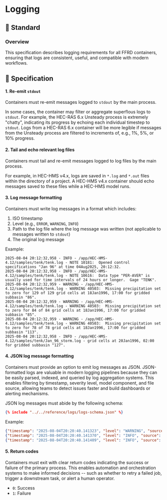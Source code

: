 # Logging

## 📐 Standard

### Overview

This specification describes logging requirements for all FFRD containers, ensuring that logs are consistent,
useful, and compatible with modern workflows.

## 📝 Specification

#### 1. Re-emit `stdout`

Containers must re-emit messages logged to `stdout` by the main process.

In some cases, the container may filter or aggregate superflous logs to `stdout`.
For example, the HEC-RAS 6.x Unsteady process is extremely "chatty", indicating its progress by
echoing each individual timestep to `stdout`. Logs from a HEC-RAS 6.x container will be more legible if messages
from the Unsteady process are filtered to increments of, e.g., 1%, 5%, or 10% progress.

#### 2. Tail and echo relevant log files

Containers must tail and re-emit messages logged to log files by the main process.

For example, in HEC-HMS v4.x, logs are saved in `*.log` and `*.out` files within the directory of a project.
A HEC-HMS v4.x container should echo messages saved to these files while a HEC-HMS model runs.

#### 3. Log message formatting

Containers must write log messages in a format which includes:

1. ISO timestamp
1. Level (e.g., `ERROR`, `WARNING`, `INFO`)
1. Path to the log file where the log message was written (not applicable to messages written to `stdout`)
1. The original log message

Example:

```
2025-08-04 20:12:32,958 - INFO - /app/HEC-HMS-4.12/samples/tenk/tenk.log - NOTE 10181:  Opened control specifications "Jan 96" at time 04Aug2025, 20:12:32.
2025-08-04 20:12:32,958 - INFO - /app/HEC-HMS-4.12/samples/tenk/tenk.log - NOTE 10616:  Data type "PER-AVER" is usually used for time intervals of 24 hours or longer.  Gage "TENK".
2025-08-04 20:12:32,959 - WARNING - /app/HEC-HMS-4.12/samples/tenk/tenk.log - WARNING 40503:  Missing precipitation set to zero for 129 of 129 grid cells at 18Jan1996, 17:00 for gridded subbasin "86".
2025-08-04 20:12:32,959 - WARNING - /app/HEC-HMS-4.12/samples/tenk/tenk.log - WARNING 40503:  Missing precipitation set to zero for 84 of 84 grid cells at 18Jan1996, 17:00 for gridded subbasin "85".
2025-08-04 20:12:32,959 - WARNING - /app/HEC-HMS-4.12/samples/tenk/tenk.log - WARNING 40503:  Missing precipitation set to zero for 78 of 78 grid cells at 18Jan1996, 17:00 for gridded subbasin "113".
2025-08-04 20:12:32,958 - INFO - /app/HEC-HMS-4.12/samples/tenk/Jan_96_storm.log - grid cells at 20Jan1996, 02:00 for gridded subbasin "127".
```

#### 4. JSON log message formatting

Containers must provide an option to emit log messages as JSON. JSON-formatted logs are valuable in modern logging
pipelines because they can be easily parsed, indexed, and queried by log aggregation systems. This enables filtering
by timestamp, severity level, model component, and file source, allowing teams to detect issues faster and build
dashboards or alerting mechanisms.

JSON log messages must abide by the following schema:

```json
{% include "../../reference/logs/logs-schema.json" %}
```

Example:

```json
{"timestamp": "2025-08-04T20:20:40.141323", "level": "WARNING", "source": "/app/HEC-HMS-4.12/samples/tenk/Jan_96_storm.log", "message": "WARNING 40503:  Missing precipitation set to zero for 86 of 86 grid cells at 20Jan1996, 22:00 for gridded subbasin \"127\"."}
{"timestamp": "2025-08-04T20:20:40.141370", "level": "INFO", "source": "/app/HEC-HMS-4.12/samples/tenk/Jan_96_storm.log", "message": "NOTE 15302:  Finished computing simulation run \"Jan 96 storm\" at time 04Aug2025, 20:20:39."}
{"timestamp": "2025-08-04T20:20:40.141409", "level": "INFO", "source": "/app/HEC-HMS-4.12/samples/tenk/Jan_96_storm.log", "message": "NOTE 15312:  The total runtime for this simulation is 00:01."}
```

#### 5. Return codes

Containers must exit with clear return codes indicating the success or failure of the primary process.
This enables automation and orchestration systems to make informed decisions -- such as whether to retry a failed
job, trigger a downstream task, or alert a human operator.

- `0`: Success
- `1`: Failure
